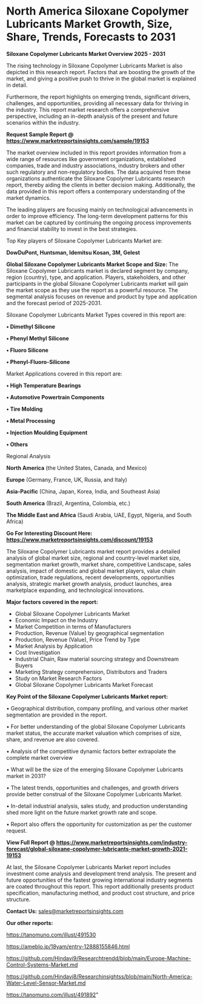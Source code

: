 # North America Siloxane Copolymer Lubricants Market Growth, Size, Share, Trends, Forecasts to 2031

<Strong> Siloxane Copolymer Lubricants Market Overview 2025 - 2031</strong>

The rising technology in Siloxane Copolymer Lubricants Market is also depicted in this research report. Factors that are boosting the growth of the market, and giving a positive push to thrive in the global market is explained in detail.

Furthermore, the report highlights on emerging trends, significant drivers, challenges, and opportunities, providing all necessary data for thriving in the industry. This report market research offers a comprehensive perspective, including an in-depth analysis of the present and future scenarios within the industry.

<strong>Request Sample Report @ <a href=https://www.marketreportsinsights.com/sample/19153>https://www.marketreportsinsights.com/sample/19153</a></strong>

The market overview included in this report provides information from a wide range of resources like government organizations, established companies, trade and industry associations, industry brokers and other such regulatory and non-regulatory bodies. The data acquired from these organizations authenticate the Siloxane Copolymer Lubricants research report, thereby aiding the clients in better decision making. Additionally, the data provided in this report offers a contemporary understanding of the market dynamics.

The leading players are focusing mainly on technological advancements in order to improve efficiency. The long-term development patterns for this market can be captured by continuing the ongoing process improvements and financial stability to invest in the best strategies.

Top Key players of Siloxane Copolymer Lubricants Market are:

<strong>DowDuPont, Huntsman, Idemitsu Kosan, 3M, Gelest</strong>

<strong><b>Global Siloxane Copolymer Lubricants Market Scope and Size:</b></strong>
The Siloxane Copolymer Lubricants market is declared segment by company, region (country), type, and application. Players, stakeholders, and other participants in the global Siloxane Copolymer Lubricants market will gain the market scope as they use the report as a powerful resource. The segmental analysis focuses on revenue and product by type and application and the forecast period of 2025-2031.

Siloxane Copolymer Lubricants Market Types covered in this report are:

<strong>• Dimethyl Silicone

• Phenyl Methyl Silicone

• Fluoro Silicone

• Phenyl-Fluoro-Silicone</strong>

Market Applications covered in this report are:

<strong>• High Temperature Bearings

• Automotive Powertrain Components

• Tire Molding

• Metal Processing

• Injection Moulding Equipment

• Others</strong> 

Regional Analysis

<strong>North America</strong> (the United States, Canada, and Mexico)

<strong>Europe</strong> (Germany, France, UK, Russia, and Italy)

<strong>Asia-Pacific</strong> (China, Japan, Korea, India, and Southeast Asia)

<strong>South America</strong> (Brazil, Argentina, Colombia, etc.)

<strong>The Middle East and Africa</strong> (Saudi Arabia, UAE, Egypt, Nigeria, and South Africa)

<strong>Go For Interesting Discount Here: <a href=https://www.marketreportsinsights.com/discount/19153>https://www.marketreportsinsights.com/discount/19153</a></strong>

The Siloxane Copolymer Lubricants market report provides a detailed analysis of global market size, regional and country-level market size, segmentation market growth, market share, competitive Landscape, sales analysis, impact of domestic and global market players, value chain optimization, trade regulations, recent developments, opportunities analysis, strategic market growth analysis, product launches, area marketplace expanding, and technological innovations.

<strong><b>Major factors covered in the report:</b></strong>
<ul>
  <li>Global Siloxane Copolymer Lubricants Market </li>
  <li>Economic Impact on the Industry</li>
  <li>Market Competition in terms of Manufacturers</li>
  <li>Production, Revenue (Value) by geographical segmentation</li>
  <li>Production, Revenue (Value), Price Trend by Type</li>
  <li>Market Analysis by Application</li>
  <li>Cost Investigation</li>
  <li>Industrial Chain, Raw material sourcing strategy and Downstream Buyers</li>
  <li>Marketing Strategy comprehension, Distributors and Traders</li>
  <li>Study on Market Research Factors</li>
  <li>Global Siloxane Copolymer Lubricants Market Forecast</li>
</ul>

<strong><b>Key Point of the Siloxane Copolymer Lubricants Market report:</b></strong>

• Geographical distribution, company profiling, and various other market segmentation are provided in the report.

• For better understanding of the global Siloxane Copolymer Lubricants market status, the accurate market valuation which comprises of size, share, and revenue are also covered.

• Analysis of the competitive dynamic factors better extrapolate the complete market overview

• What will be the size of the emerging Siloxane Copolymer Lubricants market in 2031?

• The latest trends, opportunities and challenges, and growth drivers provide better construal of the Siloxane Copolymer Lubricants Market.

• In-detail industrial analysis, sales study, and production understanding shed more light on the future market growth rate and scope.

• Report also offers the opportunity for customization as per the customer request.

<strong><b>View Full Report @ <a href=https://www.marketreportsinsights.com/industry-forecast/global-siloxane-copolymer-lubricants-market-growth-2021-19153>https://www.marketreportsinsights.com/industry-forecast/global-siloxane-copolymer-lubricants-market-growth-2021-19153</a></b></strong>


At last, the Siloxane Copolymer Lubricants Market report includes investment come analysis and development trend analysis. The present and future opportunities of the fastest growing international industry segments are coated throughout this report. This report additionally presents product specification, manufacturing method, and product cost structure, and price structure.

<strong>Contact Us:</strong>
sales@marketreportsinsights.com

<strong>Our other reports:</strong>

<a href=https://tanomuno.com/illust/491530>https://tanomuno.com/illust/491530</a>

<a href=https://ameblo.jp/18yam/entry-12888155846.html>https://ameblo.jp/18yam/entry-12888155846.html</a>

<a href=https://github.com/Hindavi9/Researchtrendd/blob/main/Europe-Machine-Control-Systems-Market.md>https://github.com/Hindavi9/Researchtrendd/blob/main/Europe-Machine-Control-Systems-Market.md</a>

<a href=https://github.com/Hindavi8/Researchinsightss/blob/main/North-America-Water-Level-Sensor-Market.md>https://github.com/Hindavi8/Researchinsightss/blob/main/North-America-Water-Level-Sensor-Market.md</a>

<a href=https://tanomuno.com/illust/491892>https://tanomuno.com/illust/491892</a>"
